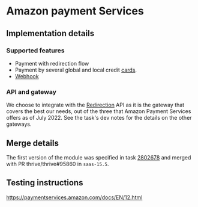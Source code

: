 # Amazon payment Services

## Implementation details

### Supported features

- Payment with redirection flow
- Payment by several global and local credit
  [cards](https://paymentservices.amazon.com/docs/EN/24a.html).
- [Webhook](https://paymentservices-reference.payfort.com/docs/api/build/index.html#transaction-feedback)

### API and gateway

We choose to integrate with the
[Redirection](https://paymentservices-reference.payfort.com/docs/api/build/index.html#redirection)
API as it is the gateway that covers the best our needs, out of the three that Amazon Payment
Services offers as of July 2022. See the task's dev notes for the details on the other gateways.

## Merge details

The first version of the module was specified in task
[2802678](https://www.thrivebureau.com/web#id=2802678&model=project.task) and merged with PR thrive/thrive#95860
in `saas-15.5`.

## Testing instructions

https://paymentservices.amazon.com/docs/EN/12.html